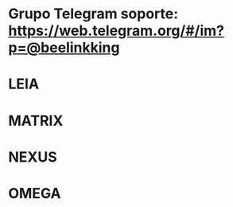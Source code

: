# Grupo Telegram soporte: https://web.telegram.org/#/im?p=@beelinkking
# 

# LEIA


# MATRIX

# NEXUS

# OMEGA


